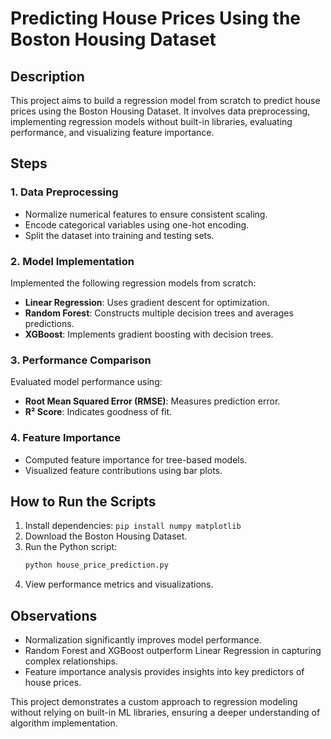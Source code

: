 # Predicting House Prices Using the Boston Housing Dataset

## Description
This project aims to build a regression model from scratch to predict house prices using the Boston Housing Dataset. It involves data preprocessing, implementing regression models without built-in libraries, evaluating performance, and visualizing feature importance.

## Steps

### 1. Data Preprocessing
- Normalize numerical features to ensure consistent scaling.
- Encode categorical variables using one-hot encoding.
- Split the dataset into training and testing sets.

### 2. Model Implementation
Implemented the following regression models from scratch:
- **Linear Regression**: Uses gradient descent for optimization.
- **Random Forest**: Constructs multiple decision trees and averages predictions.
- **XGBoost**: Implements gradient boosting with decision trees.

### 3. Performance Comparison
Evaluated model performance using:
- **Root Mean Squared Error (RMSE)**: Measures prediction error.
- **R² Score**: Indicates goodness of fit.

### 4. Feature Importance
- Computed feature importance for tree-based models.
- Visualized feature contributions using bar plots.

## How to Run the Scripts
1. Install dependencies: `pip install numpy matplotlib`
2. Download the Boston Housing Dataset.
3. Run the Python script:
   ```sh
   python house_price_prediction.py
   ```
4. View performance metrics and visualizations.

## Observations
- Normalization significantly improves model performance.
- Random Forest and XGBoost outperform Linear Regression in capturing complex relationships.
- Feature importance analysis provides insights into key predictors of house prices.

This project demonstrates a custom approach to regression modeling without relying on built-in ML libraries, ensuring a deeper understanding of algorithm implementation.

